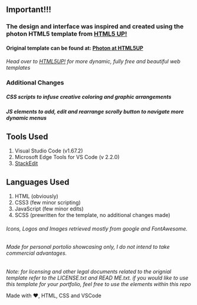 
## Important!!!
### The design and interface was inspired and created using the photon HTML5 template from [HTML5 UP!](https://html5up.net/) 
#### Original template can be found at: [Photon at HTML5UP](https://html5up.net/photon)
*Head over to [HTML5UP!](https://html5up.net/) for more dynamic, fully free and beautiful web templates*
### Additional Changes
#####  CSS scripts to infuse creative coloring and graphic arrangements  
##### JS elements to add, edit and rearrange scrolly button to navigate more dynamic menus  

## Tools Used
1. Visual Studio Code (v1.67.2)
2. Microsoft Edge Tools for VS Code (v 2.2.0)
3. [StackEdit](https://stackedit.io/)

## Languages Used
1. HTML (obviously)
2. CSS3 (few minor scripting)
3. JavaScript (few minor edits)
4. SCSS (prewritten for the template, no additional changes made)
###### Icons, Logos and Images retrieved mostly from google and FontAwesome.
###### Made for personal portolio showcasing only, I do not intend to take commercial advantages. 

*Note: for licensing and other legal documents related to the orignial template refer to the LICENSE.txt and READ ME.txt. 
if you would like to use this template for your portfolio, feel free to use  the elements within this repo*

Made with :heart:, HTML, CSS and VSCode
